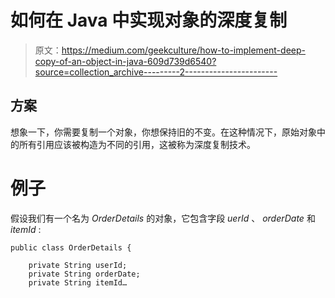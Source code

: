 # 如何在 Java 中实现对象的深度复制

> 原文：<https://medium.com/geekculture/how-to-implement-deep-copy-of-an-object-in-java-609d739d6540?source=collection_archive---------2----------------------->

## 方案

想象一下，你需要复制一个对象，你想保持旧的不变。在这种情况下，原始对象中的所有引用应该被构造为不同的引用，这被称为深度复制技术。

# 例子

假设我们有一个名为 *OrderDetails* 的对象，它包含字段 *uerId* 、 *orderDate* 和 *itemId* :

```
public class OrderDetails {

    private String userId;
    private String orderDate;
    private String itemId…
```